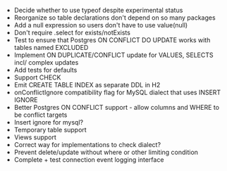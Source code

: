 * Decide whether to use typeof despite experimental status
* Reorganize so table declarations don't depend on so many packages
* Add a null expression so users don't have to use value(null)
* Don't require .select for exists/notExists
* Test to ensure that Postgres ON CONFLICT DO UPDATE works with tables named EXCLUDED
* Implement ON DUPLICATE/CONFLICT update for VALUES, SELECTS incl/ complex updates
* Add tests for defaults
* Support CHECK
* Emit CREATE TABLE INDEX as separate DDL in H2
* onConflictIgnore compatibility flag for MySQL dialect that uses INSERT IGNORE
* Better Postgres ON CONFLICT support - allow columns and WHERE to be conflict targets
* Insert ignore for mysql?
* Temporary table support
* Views support
* Correct way for implementations to check dialect?
* Prevent delete/update without where or other limiting condition
* Complete + test connection event logging interface
